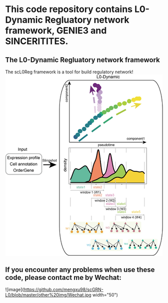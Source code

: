 # This code repository contains L0-Dynamic Regluatory network framework, GENIE3 and SINCERITITES.
## The L0-Dynamic Regluatory network framework
The scL0Reg framework is a tool for build regulatory network!
![image](https://github.com/mengxu98/scGRN-L0/blob/master/workflow/DynamicGRNPipe_pipeline.png)

## If you encounter any problems when use these code, please contact me by Wechat: 
![image](https://github.com/mengxu98/scGRN-L0/blob/master/other%20img/Wechat.jpg width="50")
